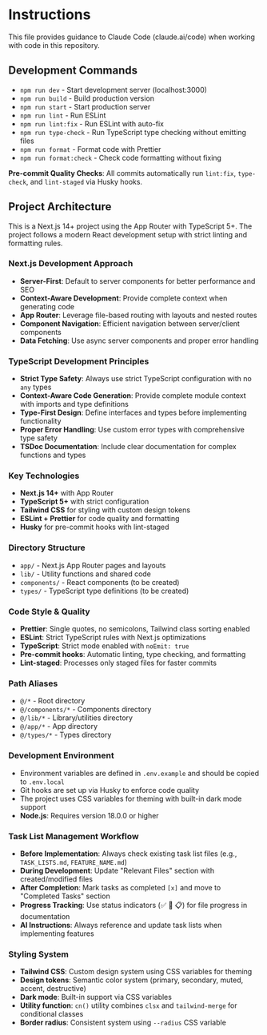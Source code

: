 # Instructions

This file provides guidance to Claude Code (claude.ai/code) when working with code in this repository.

## Development Commands

- `npm run dev` - Start development server (localhost:3000)
- `npm run build` - Build production version
- `npm run start` - Start production server
- `npm run lint` - Run ESLint
- `npm run lint:fix` - Run ESLint with auto-fix
- `npm run type-check` - Run TypeScript type checking without emitting files
- `npm run format` - Format code with Prettier
- `npm run format:check` - Check code formatting without fixing

**Pre-commit Quality Checks**: All commits automatically run `lint:fix`, `type-check`, and `lint-staged` via Husky hooks.

## Project Architecture

This is a Next.js 14+ project using the App Router with TypeScript 5+. The project follows a modern React development setup with strict linting and formatting rules.

### Next.js Development Approach
- **Server-First**: Default to server components for better performance and SEO
- **Context-Aware Development**: Provide complete context when generating code
- **App Router**: Leverage file-based routing with layouts and nested routes
- **Component Navigation**: Efficient navigation between server/client components
- **Data Fetching**: Use async server components and proper error handling

### TypeScript Development Principles
- **Strict Type Safety**: Always use strict TypeScript configuration with no `any` types
- **Context-Aware Code Generation**: Provide complete module context with imports and type definitions
- **Type-First Design**: Define interfaces and types before implementing functionality
- **Proper Error Handling**: Use custom error types with comprehensive type safety
- **TSDoc Documentation**: Include clear documentation for complex functions and types

### Key Technologies
- **Next.js 14+** with App Router
- **TypeScript 5+** with strict configuration
- **Tailwind CSS** for styling with custom design tokens
- **ESLint + Prettier** for code quality and formatting
- **Husky** for pre-commit hooks with lint-staged

### Directory Structure
- `app/` - Next.js App Router pages and layouts
- `lib/` - Utility functions and shared code
- `components/` - React components (to be created)
- `types/` - TypeScript type definitions (to be created)

### Code Style & Quality
- **Prettier**: Single quotes, no semicolons, Tailwind class sorting enabled
- **ESLint**: Strict TypeScript rules with Next.js optimizations
- **TypeScript**: Strict mode enabled with `noEmit: true`
- **Pre-commit hooks**: Automatic linting, type checking, and formatting
- **Lint-staged**: Processes only staged files for faster commits

### Path Aliases
- `@/*` - Root directory
- `@/components/*` - Components directory
- `@/lib/*` - Library/utilities directory
- `@/app/*` - App directory
- `@/types/*` - Types directory

### Development Environment
- Environment variables are defined in `.env.example` and should be copied to `.env.local`
- Git hooks are set up via Husky to enforce code quality
- The project uses CSS variables for theming with built-in dark mode support
- **Node.js**: Requires version 18.0.0 or higher

### Task List Management Workflow
- **Before Implementation**: Always check existing task list files (e.g., `TASK_LISTS.md`, `FEATURE_NAME.md`)
- **During Development**: Update "Relevant Files" section with created/modified files
- **After Completion**: Mark tasks as completed `[x]` and move to "Completed Tasks" section
- **Progress Tracking**: Use status indicators (✅ 🚧 📋) for file progress in documentation
- **AI Instructions**: Always reference and update task lists when implementing features

### Styling System
- **Tailwind CSS**: Custom design system using CSS variables for theming
- **Design tokens**: Semantic color system (primary, secondary, muted, accent, destructive)
- **Dark mode**: Built-in support via CSS variables
- **Utility function**: `cn()` utility combines `clsx` and `tailwind-merge` for conditional classes
- **Border radius**: Consistent system using `--radius` CSS variable